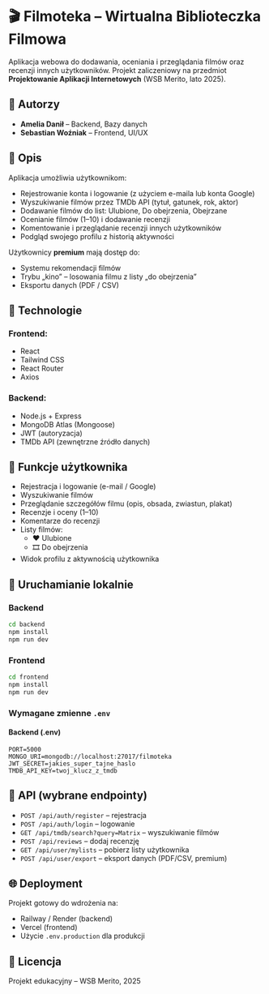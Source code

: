 # 🎬 Filmoteka – Wirtualna Biblioteczka Filmowa

Aplikacja webowa do dodawania, oceniania i przeglądania filmów oraz recenzji innych użytkowników. Projekt zaliczeniowy na przedmiot **Projektowanie Aplikacji Internetowych** (WSB Merito, lato 2025).

## 👥 Autorzy
- **Amelia Danił** – Backend, Bazy danych
- **Sebastian Woźniak** – Frontend, UI/UX

## 📌 Opis
Aplikacja umożliwia użytkownikom:
- Rejestrowanie konta i logowanie (z użyciem e-maila lub konta Google)
- Wyszukiwanie filmów przez TMDb API (tytuł, gatunek, rok, aktor)
- Dodawanie filmów do list: Ulubione, Do obejrzenia, Obejrzane
- Ocenianie filmów (1–10) i dodawanie recenzji
- Komentowanie i przeglądanie recenzji innych użytkowników
- Podgląd swojego profilu z historią aktywności

Użytkownicy **premium** mają dostęp do:
- Systemu rekomendacji filmów
- Trybu „kino” – losowania filmu z listy „do obejrzenia”
- Eksportu danych (PDF / CSV)

## 🧩 Technologie

### Frontend:
- React
- Tailwind CSS
- React Router
- Axios

### Backend:
- Node.js + Express
- MongoDB Atlas (Mongoose)
- JWT (autoryzacja)
- TMDb API (zewnętrzne źródło danych)

## 🔐 Funkcje użytkownika

- Rejestracja i logowanie (e-mail / Google)
- Wyszukiwanie filmów
- Przeglądanie szczegółów filmu (opis, obsada, zwiastun, plakat)
- Recenzje i oceny (1–10)
- Komentarze do recenzji
- Listy filmów:
  - ❤️ Ulubione
  - 🎞️ Do obejrzenia
- Widok profilu z aktywnością użytkownika

## 🚀 Uruchamianie lokalnie

### Backend

```bash
cd backend
npm install
npm run dev
```

### Frontend

```bash
cd frontend
npm install
npm run dev
```

### Wymagane zmienne `.env`

#### Backend (.env)
```
PORT=5000
MONGO_URI=mongodb://localhost:27017/filmoteka
JWT_SECRET=jakies_super_tajne_haslo
TMDB_API_KEY=twoj_klucz_z_tmdb
```

## 📝 API (wybrane endpointy)

- `POST /api/auth/register` – rejestracja
- `POST /api/auth/login` – logowanie
- `GET /api/tmdb/search?query=Matrix` – wyszukiwanie filmów
- `POST /api/reviews` – dodaj recenzję
- `GET /api/user/mylists` – pobierz listy użytkownika
- `POST /api/user/export` – eksport danych (PDF/CSV, premium)

## 🌐 Deployment
Projekt gotowy do wdrożenia na:
- Railway / Render (backend)
- Vercel (frontend)
- Użycie `.env.production` dla produkcji

## 📄 Licencja
Projekt edukacyjny – WSB Merito, 2025
